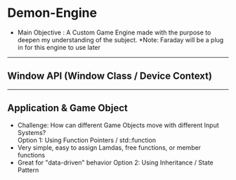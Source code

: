 # Demon-Engine
- Main Objective : A Custom Game Engine made with the purpose to deepen my understanding of the subject.
*Note: Faraday will be a plug in for this engine to use later
*********************************************************************
## Window API (Window Class / Device Context)
*********************************************************************
## Application & Game Object <br />
- Challenge: How can different Game Objects move with different Input Systems? <br />
Option 1: Using Function Pointers / std::function <br />
- Very simple, easy to assign Lamdas, free functions, or member functions
- Great for "data-driven" behavior
Option 2: Using Inheritance / State Pattern <br />

